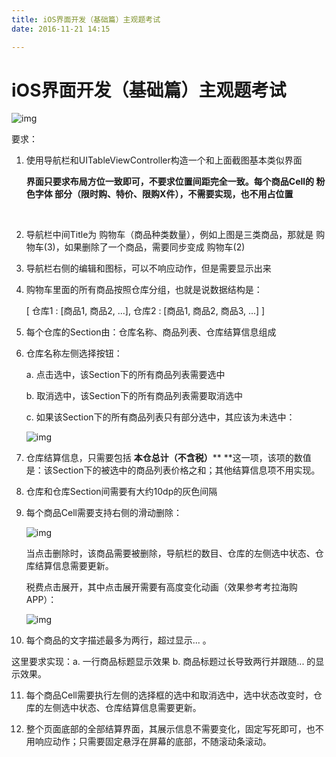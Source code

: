 ```yaml
---
title: iOS界面开发（基础篇）主观题考试
date: 2016-11-21 14:15

---
```




# iOS界面开发（基础篇）主观题考试

![img](http://nos.netease.com/edu-image/534CA7839EC540CB7C946BCEB1DEE313.png?imageView&thumbnail=520x520&quality=100)



要求：

1. 使用导航栏和UITableViewController构造一个和上面截图基本类似界面

   **界面只要求布局方位一致即可，不要求位置间距完全一致。每个商品Cell的 粉色字体 部分（限时购、特价、限购X件），不需要实现，也不用占位置**

   ​

2. 导航栏中间Title为 购物车（商品种类数量），例如上图是三类商品，那就是 购物车(3)，如果删除了一个商品，需要同步变成 购物车(2)

3. 导航栏右侧的编辑和图标，可以不响应动作，但是需要显示出来

4. 购物车里面的所有商品按照仓库分组，也就是说数据结构是：

   [ 仓库1 : [商品1, 商品2, ...], 仓库2 : [商品1, 商品2, 商品3, ...] ]

5. 每个仓库的Section由：仓库名称、商品列表、仓库结算信息组成

6. 仓库名称左侧选择按钮：

   a. 点击选中，该Section下的所有商品列表需要选中

   b. 取消选中，该Section下的所有商品列表需要取消选中

   c. 如果该Section下的所有商品列表只有部分选中，其应该为未选中：

   ![img](http://nos.netease.com/edu-image/A4094EF2F9391856EBDD73D450D61203.png?imageView&thumbnail=520x520&quality=100)

7. 仓库结算信息，只需要包括 **本仓总计（不含税）**** **这一项，该项的数值是：该Section下的被选中的商品列表价格之和；其他结算信息项不用实现。

8. 仓库和仓库Section间需要有大约10dp的灰色间隔

9. 每个商品Cell需要支持右侧的滑动删除：

   ![img](http://nos.netease.com/edu-image/68A76D49B9F8B79C60D81A420AFFEA51.png?imageView&thumbnail=520x520&quality=100)

   当点击删除时，该商品需要被删除，导航栏的数目、仓库的左侧选中状态、仓库结算信息需要更新。

   税费点击展开，其中点击展开需要有高度变化动画（效果参考考拉海购APP）：

   ![img](http://nos.netease.com/edu-image/81F06AA9BF87B6FE32B46C6930D7CDC2.png?imageView&thumbnail=520x520&quality=100)

10. 每个商品的文字描述最多为两行，超过显示... 。

   这里要求实现：a. 一行商品标题显示效果 b. 商品标题过长导致两行并跟随... 的显示效果。

11. 每个商品Cell需要执行左侧的选择框的选中和取消选中，选中状态改变时，仓库的左侧选中状态、仓库结算信息需要更新。

12. 整个页面底部的全部结算界面，其展示信息不需要变化，固定写死即可，也不用响应动作；只需要固定悬浮在屏幕的底部，不随滚动条滚动。